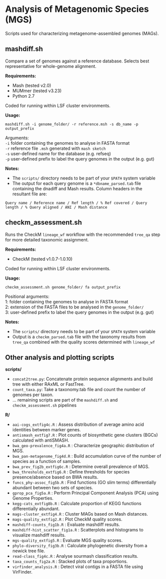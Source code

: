 Analysis of Metagenomic Species (MGS)
=====================================

Scripts used for characterizing metagenome-assembled genomes (MAGs).

## mashdiff.sh

Compare a set of genomes against a reference database. Selects best representative for whole-genome alignment.

<b>Requirements:</b>
* Mash (tested v2.0)
* MUMmer (tested v3.23)
* Python 2.7

Coded for running within LSF cluster environments. 

<b>Usage:</b> 
```
mashdiff.sh -i genome_folder/ -r reference.msh -s db_name -p output_prefix
```
Arguments:  
`-i` folder containing the genomes to analyse in FASTA format  
`-r` reference file `.msh` generated with `mash sketch`  
`-s` user-defined name for the database (e.g. refseq)  
`-p` user-defined prefix to label the query genomes in the output (e.g. gut)  

<b>Notes:</b>
- The `scripts/` directory needs to be part of your `$PATH` system variable
- The output for each query genome is a `*dbname_parsed.tab` file containing the dnadiff and Mash results. Column headers in the resultant file are: 
```
Query name / Reference name / Ref length / % Ref covered / Query length / % Query aligned / ANI / Mash distance
```

## checkm_assessment.sh

Runs the CheckM `lineage_wf` workflow with the recommended `tree_qa` step for more detailed taxonomic assignment.

<b>Requirements:</b>
* CheckM (tested v1.0.7-1.0.10)

Coded for running within LSF cluster environments. 

<b>Usage:</b>
```
checkm_assessment.sh genome_folder/ fa output_prefix
```
Positional arguments:  
1: folder containing the genomes to analyse in FASTA format  
2: extension of the FASTA files to be analysed in the `genome_folder/`  
3: user-defined prefix to label the query genomes in the output (e.g. gut)  

<b>Notes:</b>
- The `scripts/` directory needs to be part of your `$PATH` system variable
- Output is a `checkm_parsed.tab` file with the taxonomy results from `tree_qa` combined with the quality scores determined with `lineage_wf`

## Other analysis and plotting scripts

<b>scripts/</b>
* `concat2tree.py`: Concatenate protein sequence alignments and build tree with either RAxML or FastTree.
* `count_taxa.py`: Take a taxonomy.tab file and count the number of genomes per taxon.
* ... remaining scripts are part of the `mashdiff.sh` and `checkm_assessment.sh` pipelines

<b>R/</b>
* `aai-cogs_extfig4c.R` : Assess distribution of average amino acid identities between marker genes.
* `antismash_extfig7.R` : Plot counts of biosynthetic gene clusters (BGCs) calculated with antiSMASH.
* `bwa_geo-prevalence_fig4a.R` : Characterize geographic distribution of MGS.
* `bwa_pan-metagenome_fig4d.R` : Build accumulation curve of the number of species as a function of samples.
* `bwa_prev_fig2b_extfig6c.R` : Determine overall prevalence of MGS.
* `bwa_thresholds_extfig6.R` : Define thresholds for species presence/absence based on BWA results.
* `funcs_phy-assoc_fig5b.R` : Find functions (GO slim terms) differentially abundant between two sets of species.
* `gprop_pca_fig5a.R` : Perform Principal Component Analysis (PCA) using Genome Properties.
* `kegg-cats_extfig8b.R` : Calculate proportion of KEGG functions differentially abundant.
* `mags-cluster_extfig4.R` : Cluster MAGs based on Mash distances.
* `mags-quality_extfig2.R` : Plot CheckM quality scores.
* `mashdiff-counts_fig1b.R` : Evaluate mashdiff results.
* `mashdiff-hist_scatter_fig1a.R` : Scatterplots and histograms to visualize mashdiff results.
* `mgs-quality_extfig5.R` : Evaluate MGS quality scores.
* `phylo-diversity_fig3b.R` : Calculate phylogenetic diversity from a newick tree file.
* `read-class_fig4c.R` : Analyse sourmash classification results.
* `taxa_counts_fig2a.R` : Stacked plots of taxa proportions.
* `virfinder_analysis.R` : Detect viral contigs in a FASTA file using VirFinder.
